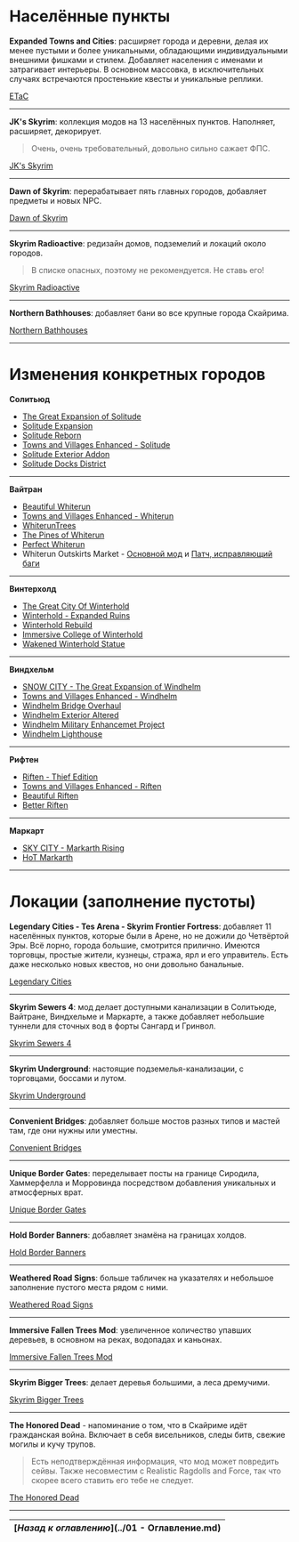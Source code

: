 # Населённые пункты

**Expanded Towns and Cities**: расширяет города и деревни, делая их менее пустыми и более уникальными, обладающими индивидуальными внешними фишками и стилем. Добавляет населения с именами и затрагивает интерьеры. В основном массовка, в исключительных случаях встречаются простенькие квесты и уникальные реплики.

[ETaC](http://www.nexusmods.com/skyrim/mods/13608/)

------

**JK's Skyrim**: коллекция модов на 13 населённых пунктов. Наполняет, расширяет, декорирует.

> Очень, очень требовательный, довольно сильно сажает ФПС.

[JK's Skyrim](http://www.nexusmods.com/skyrim/mods/61035/)

------

**Dawn of Skyrim**: перерабатывает пять главных городов, добавляет предметы и новых NPC.

[Dawn of Skyrim](http://www.nexusmods.com/skyrim/mods/58275/)

------

**Skyrim Radioactive**: редизайн домов, подземелий и локаций около городов.

> В списке опасных, поэтому не рекомендуется. Не ставь его!

[Skyrim Radioactive](http://www.nexusmods.com/skyrim/mods/59871/)

------

**Northern Bathhouses**: добавляет бани во все крупные города Скайрима.

[Northern Bathhouses](http://www.nexusmods.com/skyrim/mods/27489/)

------

# Изменения конкретных городов

**Солитьюд**

+ [The Great Expansion of Solitude](http://www.nexusmods.com/skyrim/mods/60430/)
+ [Solitude Expansion](http://www.nexusmods.com/skyrim/mods/57833/)
+ [Solitude Reborn](http://www.nexusmods.com/skyrim/mods/63685/)
+ [Towns and Villages Enhanced - Solitude](http://www.nexusmods.com/skyrim/mods/21148/)
+ [Solitude Exterior Addon](http://www.nexusmods.com/skyrim/mods/37063/)
+ [Solitude Docks District](http://www.nexusmods.com/skyrim/mods/22821/)

------

**Вайтран**

+ [Beautiful Whiterun](http://www.nexusmods.com/skyrim/mods/12110/)
+ [Towns and Villages Enhanced - Whiterun](http://www.nexusmods.com/skyrim/mods/19799/)
+ [WhiterunTrees](http://www.nexusmods.com/skyrim/mods/9424/)
+ [The Pines of Whiterun](http://www.nexusmods.com/skyrim/mods/8182/)
+ [Perfect Whiterun](http://www.nexusmods.com/skyrim/mods/12974/)
+ Whiterun Outskirts Market - [Основной мод](http://www.nexusmods.com/skyrim/mods/11534/) и [Патч, исправляющий баги](http://www.nexusmods.com/skyrim/mods/27276/)

------

**Винтерхолд**

+ [The Great City Of Winterhold](http://www.nexusmods.com/skyrim/mods/62289/)
+ [Winterhold - Expanded Ruins](http://www.nexusmods.com/skyrim/mods/30554/)
+ [Winterhold Rebuild](http://www.nexusmods.com/skyrim/mods/50491/)
+ [Immersive College of Winterhold](http://www.nexusmods.com/skyrim/mods/36849/)
+ [Wakened Winterhold Statue](http://www.nexusmods.com/skyrim/mods/55952/)

------

**Виндхельм**

+ [SNOW CITY - The Great Expansion of Windhelm](http://www.nexusmods.com/skyrim/mods/63731/)
+ [Towns and Villages Enhanced - Windhelm](http://www.nexusmods.com/skyrim/mods/22608/)
+ [Windhelm Bridge Overhaul](http://www.nexusmods.com/skyrim/mods/50243/)
+ [Windhelm Exterior Altered](http://www.nexusmods.com/skyrim/mods/50977/)
+ [Windhelm Military Enhancemet Project](http://www.nexusmods.com/skyrim/mods/24603/)
+ [Windhelm Lighthouse](http://www.nexusmods.com/skyrim/mods/35693/)

------

**Рифтен**

+ [Riften - Thief Edition](http://www.nexusmods.com/skyrim/mods/31669/)
+ [Towns and Villages Enhanced - Riften](http://www.nexusmods.com/skyrim/mods/20185/)
+ [Beautiful Riften](http://www.nexusmods.com/skyrim/mods/15786/)
+ [Better Riften](http://www.nexusmods.com/skyrim/mods/9577/)

------

**Маркарт**

+ [SKY CITY - Markarth Rising](http://www.nexusmods.com/skyrim/mods/58366/)
+ [HoT Markarth](http://www.nexusmods.com/skyrim/mods/51369/)

------

# Локации (заполнение пустоты)

**Legendary Cities - Tes Arena - Skyrim Frontier Fortress**: добавляет 11 населённых пунктов, которые были в Арене, но не дожили до Четвёртой Эры. Всё лорно, города большие, смотрится прилично. Имеются торговцы, простые жители, кузнецы, стража, ярл и его управитель. Есть даже несколько новых квестов, но они довольно банальные.

[Legendary Cities](http://www.nexusmods.com/skyrim/mods/47989/)

------

**Skyrim Sewers 4**: мод делает доступными канализации в Солитьюде, Вайтране, Виндхельме и Маркарте, а также добавляет небольшие туннели для сточных вод в форты Сангард и Гринвол.

[Skyrim Sewers 4](http://www.nexusmods.com/skyrim/mods/14351/)

------

**Skyrim Underground**: настоящие подземелья-канализации, с торговцами, боссами и лутом.

[Skyrim Underground](http://www.nexusmods.com/skyrim/mods/75004/)

------

**Convenient Bridges**: добавляет больше мостов разных типов и мастей там, где они нужны или уместны.

[Convenient Bridges](http://www.nexusmods.com/skyrim/mods/60620/)

------

**Unique Border Gates**: переделывает посты на границе Сиродила, Хаммерфелла и Морровинда посредством добавления уникальных и атмосферных врат.

[Unique Border Gates](http://www.nexusmods.com/skyrim/mods/52296/)

------

**Hold Border Banners**: добавляет знамёна на границах холдов.

[Hold Border Banners](http://www.nexusmods.com/skyrim/mods/43493/)

------

**Weathered Road Signs**: больше табличек на указателях и небольшое заполнение пустого места рядом с ними.

[Weathered Road Signs](http://www.nexusmods.com/skyrim/mods/2810/)

------

**Immersive Fallen Trees Mod**: увеличенное количество упавших деревьев, в основном на реках, водопадах и каньонах.

[Immersive Fallen Trees Mod](http://www.nexusmods.com/skyrim/mods/55699/)

------

**Skyrim Bigger Trees**: делает деревья большими, а леса дремучими.

[Skyrim Bigger Trees](http://www.nexusmods.com/skyrim/mods/17168/)

------

**The Honored Dead** - напоминание о том, что в Скайриме идёт гражданская война. Включает в себя висельников, следы битв, свежие могилы и кучу трупов.

> Есть неподтверждённая информация, что мод может повредить сейвы. Также несовместим с Realistic Ragdolls and Force, так что скорее всего ставить его тебе не следует.

[The Honored Dead](http://www.nexusmods.com/skyrim/mods/52403/)

------

|[*Назад к оглавлению*](../01 - Оглавление.md)|
|:---:|
